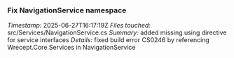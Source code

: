 ### Fix NavigationService namespace
*Timestamp:* 2025-06-27T16:17:19Z
*Files touched:* src/Services/NavigationService.cs
*Summary:* added missing using directive for service interfaces
*Details:* fixed build error CS0246 by referencing Wrecept.Core.Services in NavigationService
